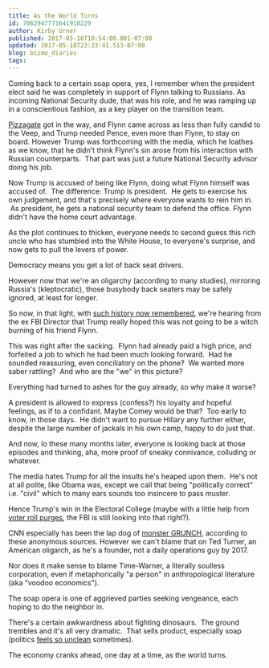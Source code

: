 ```yaml
---
title: As the World Turns
id: 7062947771641910229
author: Kirby Urner
published: 2017-05-16T18:54:00.001-07:00
updated: 2017-05-18T23:23:41.513-07:00
blog: bizmo_diaries
tags: 
---
```


Coming back to a certain soap opera, yes, I remember when the president elect said he was completely in support of Flynn talking to Russians. As incoming National Security dude, that was his role, and he was ramping up in a conscientious fashion, as a key player on the transition team.

[Pizzagate](http://worldgame.blogspot.com/2017/03/russiagate.html) got in the way, and Flynn came across as less than fully candid to the Veep, and Trump needed Pence, even more than Flynn, to stay on board. However Trump was forthcoming with the media, which he loathes as we know, that he didn't think Flynn's sin arose from his interaction with Russian counterparts.  That part was just a future National Security advisor doing his job.

Now Trump is accused of being like Flynn, doing what Flynn himself was accused of.  The difference: Trump is president.  He gets to exercise his own judgement, and that's precisely where everyone wants to rein him in.  As president, he gets a national security team to defend the office. Flynn didn't have the home court advantage.

As the plot continues to thicken, everyone needs to second guess this rich uncle who has stumbled into the White House, to everyone's surprise, and now gets to pull the levers of power. 

Democracy means you get a lot of back seat drivers. 

However now that we're an oligarchy (according to many studies), mirroring Russia's (kleptocratic), those busybody back seaters may be safely ignored, at least for longer.

So now, in that light, with [such history now remembered](http://controlroom.blogspot.com/2017/02/rabble-babble.html), we're hearing from the ex FBI Director that Trump really hoped this was not going to be a witch burning of his friend Flynn. 

This was right after the sacking.  Flynn had already paid a high price, and forfeited a job to which he had been much looking forward.  Had he sounded reassuring, even conciliatory on the phone?  We wanted more saber rattling?  And who are the "we" in this picture?

Everything had turned to ashes for the guy already, so why make it worse?

A president is allowed to express (confess?) his loyalty and hopeful feelings, as if to a confidant. Maybe Comey would be that?  Too early to know, in those days.  He didn't want to pursue Hillary any further either, despite the large number of jackals in his own camp, happy to do just that.

And now, lo these many months later, everyone is looking back at those episodes and thinking, aha, more proof of sneaky connivance, colluding or whatever. 

The media hates Trump for all the insults he's heaped upon them.  He's not at all polite, like Obama was, except we call that being "politically correct" i.e. "civil" which to many ears sounds too insincere to pass muster. 

Hence Trump's win in the Electoral College (maybe with a little help from [voter roll purges](http://worldgame.blogspot.com/2017/02/the-best-democracy-money-can-buy-movie.html), the FBI is still looking into that right?).

CNN especially has been the lap dog of [monster GRUNCH](http://mybizmo.blogspot.com/2013/04/girl-rising-movie-review.html), according to these anonymous sources. However we can't blame that on Ted Turner, an American oligarch, as he's a founder, not a daily operations guy by 2017. 

Nor does it make sense to blame Time-Warner, a literally soulless corporation, even if metaphorically "a person" in anthropological literature (aka "voodoo economics").

The soap opera is one of aggrieved parties seeking vengeance, each hoping to do the neighbor in. 

There's a certain awkwardness about fighting dinosaurs.  The ground trembles and it's all very dramatic.  That sells product, especially soap (politics [feels so unclean](http://worldgame.blogspot.com/2017/03/wading-around.html) sometimes). 

The economy cranks ahead, one day at a time, as the world turns.